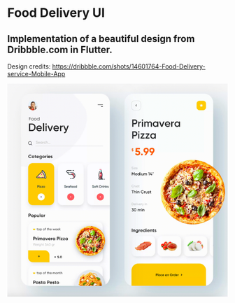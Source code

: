 # Food Delivery UI

## Implementation of a beautiful design from Dribbble.com in Flutter.

Design credits: https://dribbble.com/shots/14601764-Food-Delivery-service-Mobile-App

<img src='assets/images/design.png'>
